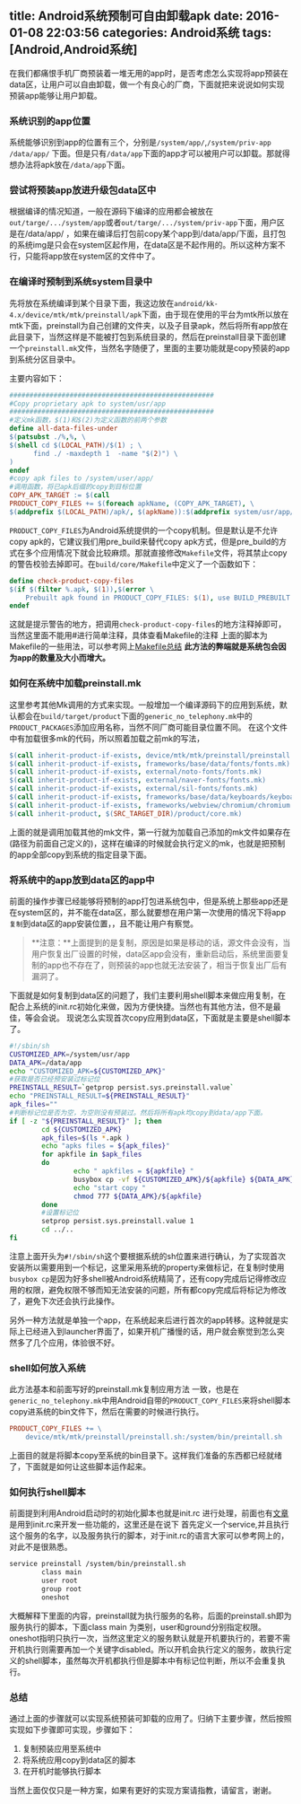 title: Android系统预制可自由卸载apk
date: 2016-01-08 22:03:56
categories: Android系统
tags: [Android,Android系统]
---
在我们都痛恨手机厂商预装着一堆无用的app时，是否考虑怎么实现将app预装在data区，让用户可以自由卸载，做一个有良心的厂商，下面就把来说说如何实现预装app能够让用户卸载。
### 系统识别的app位置  
系统能够识别到app的位置有三个，分别是`/system/app/`,`/system/priv-app` `/data/app/` 下面。但是只有`/data/app`下面的app才可以被用户可以卸载。那就得想办法将apk放在`/data/app`下面。
### 尝试将预装app放进升级包data区中
根据编译的情况知道，一般在源码下编译的应用都会被放在`out/targe/.../system/app`或者`out/targe/.../system/priv-app`下面，用户区是在/data/app/ ，如果在编译后打包前copy某个app到/data/app/下面，且打包的系统img是只会在system区起作用，在data区是不起作用的。所以这种方案不行，只能将app放在system区的文件中了。
	
### 在编译时预制到系统system目录中
先将放在系统编译到某个目录下面，我这边放在`android/kk-4.x/device/mtk/mtk/preinstall/apk`下面，由于现在使用的平台为mtk所以放在mtk下面，preinstall为自己创建的文件夹，以及子目录apk，然后将所有app放在此目录下，当然这样是不能被打包到系统目录的，然后在preinstall目录下面创建一个`preinstall.mk`文件，当然名字随便了，里面的主要功能就是copy预装的app到系统分区目录中。  
<!-- more -->   
主要内容如下：

```Makefile
###################################################
#Copy proprietary apk to system/usr/app
###################################################
#定义mk函数，$(1)和$(2)为定义函数的前两个参数
define all-data-files-under
$(patsubst ./%,%, \
$(shell cd $(LOCAL_PATH)/$(1) ; \
      find ./ -maxdepth 1  -name "$(2)") \
)
endef
#copy apk files to /system/user/app/
#调用函数，将已apk后缀的copy到目标位置
COPY_APK_TARGET := $(call                                                 all-data-files-under,apk,*.apk)
PRODUCT_COPY_FILES += $(foreach apkName, (COPY_APK_TARGET), \
$(addprefix $(LOCAL_PATH)/apk/, $(apkName)):$(addprefix system/usr/app/, $(apkName)))
```
`PRODUCT_COPY_FILES`为Android系统提供的一个copy机制。但是默认是不允许copy apk的，它建议我们用pre_build来替代copy apk方式，但是pre_build的方式在多个应用情况下就会比较麻烦。那就直接修改`Makefile`文件，将其禁止copy的警告校验去掉即可。在`build/core/Makefile`中定义了一个函数如下：

```Makefile
define check-product-copy-files
$(if $(filter %.apk, $(1)),$(error \
    Prebuilt apk found in PRODUCT_COPY_FILES: $(1), use BUILD_PREBUILT instead!))
endef
```
这就是提示警告的地方，把调用`check-product-copy-files`的地方注释掉即可，当然这里面不能用#进行简单注释，具体查看Makefile的注释
上面的脚本为Makefile的一些用法，可以参考网上[Makefile总结](http://www.cnblogs.com/wang_yb/p/3990952.html) 
**此方法的弊端就是系统包会因为app的数量及大小而增大。**

### 如何在系统中加载preinstall.mk
这里参考其他Mk调用的方式来实现。一般增加一个编译源码下的应用到系统，默认都会在`build/target/product`下面的`generic_no_telephony.mk`中的`PRODUCT_PACKAGES`添加应用名称，当然不同厂商可能目录位置不同。
在这个文件中有加载很多mk的代码，所以照着加载之前mk的写法，

```Makefile
$(call inherit-product-if-exists, device/mtk/mtk/preinstall/preinstall.mk)
$(call inherit-product-if-exists, frameworks/base/data/fonts/fonts.mk)
$(call inherit-product-if-exists, external/noto-fonts/fonts.mk)
$(call inherit-product-if-exists, external/naver-fonts/fonts.mk)
$(call inherit-product-if-exists, external/sil-fonts/fonts.mk)
$(call inherit-product-if-exists, frameworks/base/data/keyboards/keyboards.mk)
$(call inherit-product-if-exists, frameworks/webview/chromium/chromium.mk)
$(call inherit-product, $(SRC_TARGET_DIR)/product/core.mk)
```
上面的就是调用加载其他的mk文件，第一行就为加载自己添加的mk文件如果存在(路径为前面自己定义的)，这样在编译的时候就会执行定义的mk，也就是把预制的app全部copy到系统的指定目录下面。
### 将系统中的app放到data区的app中
前面的操作步骤已经能够将预制的app打包进系统包中，但是系统上那些app还是在system区的，并不能在data区，那么就要想在用户第一次使用的情况下将app`复制`到data区的app安装位置，，且不能让用户有察觉。
> **注意：**上面提到的是复制，原因是如果是移动的话，源文件会没有，当用户恢复出厂设置的时候，data区app会没有，重新启动后，系统里面要复制的app也不存在了，则预装的app也就无法安装了，相当于恢复出厂后有漏洞了。

下面就是如何复制到data区的问题了，我们主要利用shell脚本来做应用复制，在配合上系统的init.rc初始化来做，因为方便快捷。当然也有其他方法，但不是最佳，等会会说。
现说怎么实现首次copy应用到data区，下面就是主要是shell脚本了。

```Bash
#!/sbin/sh
CUSTOMIZED_APK=/system/usr/app
DATA_APK=/data/app
echo "CUSTOMIZED_APK=${CUSTOMIZED_APK}"
#获取是否已经预安装过标记位
PREINSTALL_RESULT=`getprop persist.sys.preinstall.value`
echo "PREINSTALL_RESULT=${PREINSTALL_RESULT}"
apk_files=""
#判断标记位是否为空，为空则没有预装过。然后将所有apk均copy到data/app下面。
if [ -z "${PREINSTALL_RESULT}" ]; then
        cd ${CUSTOMIZED_APK}
        apk_files=$(ls *.apk )
        echo "apks files = ${apk_files}"
        for apkfile in $apk_files
        do 
                echo " apkfiles = ${apkfile} " 
                busybox cp -vf ${CUSTOMIZED_APK}/${apkfile} ${DATA_APK}/${apkfile}
                echo "start copy "
                chmod 777 ${DATA_APK}/${apkfile}
        done 
        #设置标记位
        setprop persist.sys.preinstall.value 1
        cd ../..
fi       
```
注意上面开头为`#!/sbin/sh`这个要根据系统的sh位置来进行确认，为了实现首次安装所以需要用到一个标记，这里采用系统的property来做标记，在复制时使用`busybox cp`是因为好多shell被Android系统精简了，还有copy完成后记得修改应用的权限，避免权限不够而知无法安装的问题，所有都copy完成后将标记为修改了，避免下次还会执行此操作。

另外一种方法就是单独一个app，在系统起来后进行首次的app转移。这种就是实际上已经进入到launcher界面了，如果开机广播慢的话，用户就会察觉到怎么突然多了几个应用，体验很不好。
### shell如何放入系统
此方法基本和前面写好的preinstall.mk复制应用方法 一致，也是在`generic_no_telephony.mk`中用Android自带的`PRODUCT_COPY_FILES`来将shell脚本copy进系统的bin文件下，然后在需要的时候进行执行。

```Makefile   
PRODUCT_COPY_FILES += \
    device/mtk/mtk/preinstall/preinstall.sh:/system/bin/preintall.sh
```
上面目的就是将脚本copy至系统的bin目录下。这样我们准备的东西都已经就绪了，下面就是如何让这些脚本运作起来。

### 如何执行shell脚本
前面提到利用Android启动时的初始化脚本也就是init.rc 进行处理，前面也有[文章](http://www.wxtlife.com/2015/11/24/Android-set-adb-status/)是用到init.rc来开发一些功能的，这里还是在说下
首先定义一个service,并且执行这个服务的名字，以及服务执行的脚本，对于init.rc的语言大家可以参考网上的，对此不是很熟悉。

```Makefile
service preinstall /system/bin/preinstall.sh
        class main
        user root
        group root
        oneshot
```
大概解释下里面的内容，preinstall就为执行服务的名称，后面的preinstall.sh即为服务执行的脚本，下面class main 为类别，user和ground分别指定权限。oneshot指明只执行一次，当然这里定义的服务默认就是开机要执行的，若要不需开机执行则需要再加一个关键字disabled。所以开机会执行定义的服务，故执行定义的shell脚本，虽然每次开机都执行但是脚本中有标记位判断，所以不会重复执行。

### 总结
通过上面的步骤就可以实现系统预装可卸载的应用了。归纳下主要步骤，然后按照实现如下步骤即可实现，步骤如下：  
> 
1. 复制预装应用至系统中
2. 将系统应用copy到data区的脚本
3. 在开机时能够执行脚本

当然上面仅仅只是一种方案，如果有更好的实现方案请指教，请留言，谢谢。